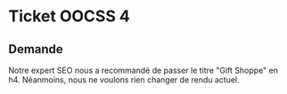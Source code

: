 Ticket OOCSS 4
======


Demande
------

Notre expert SEO nous a recommandé de passer le titre "Gift Shoppe" en h4.
Néanmoins, nous ne voulons rien changer de rendu actuel.
